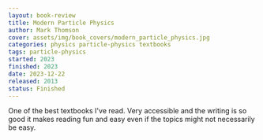 ```yaml
---
layout: book-review
title: Modern Particle Physics
author: Mark Thomson
cover: assets/img/book_covers/modern_particle_physics.jpg
categories: physics particle-physics textbooks
tags: particle-physics
started: 2023
finished: 2023
date: 2023-12-22
released: 2013
status: Finished
---
```


<!-- Modern Particle Physics by Mark Thomson is a detailed, modern introduction to particle physics, aimed at advanced undergraduates and early graduate students. It covers the foundations of the Standard Model, experimental methods, and key concepts such as gauge theories and electroweak unification. A clear and concept-driven approach with a balance between theory and experimental evidence. -->

One of the best textbooks I've read. Very accessible and the writing is so good it makes reading fun and easy even if the topics might not necessarily be easy.